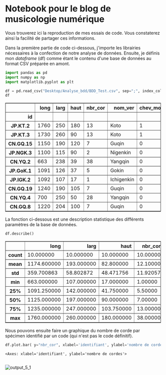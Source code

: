 # Notebook pour le blog de musicologie numérique

Vous trouverez ici la reproduction de mes essais de code. Vous constaterez ainsi la facilité de partager ces informations.

Dans la première partie de code ci-dessous, j'importe les librairies nécessaires à la confection de notre analyse de données. Ensuite, je définis mon *dataframe* (df) comme étant le contenu d'une base de données au format CSV préparée en amont.


```python
import pandas as pd
import numpy as np
import matplotlib.pyplot as plt

df = pd.read_csv("Desktop/Analyse_bdd/BDD_Test.csv", sep=";", index_col=0)
df
```




<div>
<style scoped>
    .dataframe tbody tr th:only-of-type {
        vertical-align: middle;
    }

    .dataframe tbody tr th {
        vertical-align: top;
    }

    .dataframe thead th {
        text-align: right;
    }
</style>
<table border="1" class="dataframe">
  <thead>
    <tr style="text-align: right;">
      <th></th>
      <th>long</th>
      <th>larg</th>
      <th>haut</th>
      <th>nbr_cor</th>
      <th>nom_ver</th>
      <th>chev_mob</th>
      <th>Chev_im</th>
      <th>pas_chev</th>
    </tr>
    <tr>
      <th>id</th>
      <th></th>
      <th></th>
      <th></th>
      <th></th>
      <th></th>
      <th></th>
      <th></th>
      <th></th>
    </tr>
  </thead>
  <tbody>
    <tr>
      <th>JP.KT.2</th>
      <td>1760</td>
      <td>250</td>
      <td>180</td>
      <td>13</td>
      <td>Koto</td>
      <td>1</td>
      <td>0</td>
      <td>0</td>
    </tr>
    <tr>
      <th>JP.KT.3</th>
      <td>1730</td>
      <td>260</td>
      <td>90</td>
      <td>13</td>
      <td>Koto</td>
      <td>1</td>
      <td>0</td>
      <td>0</td>
    </tr>
    <tr>
      <th>CN.GQ.15</th>
      <td>1150</td>
      <td>190</td>
      <td>120</td>
      <td>7</td>
      <td>Guqin</td>
      <td>0</td>
      <td>0</td>
      <td>1</td>
    </tr>
    <tr>
      <th>JP.NGK.3</th>
      <td>1100</td>
      <td>115</td>
      <td>90</td>
      <td>2</td>
      <td>Nigenkin</td>
      <td>0</td>
      <td>0</td>
      <td>1</td>
    </tr>
    <tr>
      <th>CN.YQ.2</th>
      <td>663</td>
      <td>238</td>
      <td>39</td>
      <td>38</td>
      <td>Yangqin</td>
      <td>0</td>
      <td>1</td>
      <td>0</td>
    </tr>
    <tr>
      <th>JP.GoK.1</th>
      <td>1091</td>
      <td>126</td>
      <td>37</td>
      <td>5</td>
      <td>Gokin</td>
      <td>0</td>
      <td>0</td>
      <td>1</td>
    </tr>
    <tr>
      <th>JP.IGK.2</th>
      <td>1092</td>
      <td>107</td>
      <td>17</td>
      <td>1</td>
      <td>Ichigenkin</td>
      <td>0</td>
      <td>0</td>
      <td>1</td>
    </tr>
    <tr>
      <th>CN.GQ.19</th>
      <td>1240</td>
      <td>190</td>
      <td>105</td>
      <td>7</td>
      <td>Guqin</td>
      <td>0</td>
      <td>0</td>
      <td>1</td>
    </tr>
    <tr>
      <th>CN.YQ.4</th>
      <td>700</td>
      <td>250</td>
      <td>50</td>
      <td>28</td>
      <td>Yangqin</td>
      <td>0</td>
      <td>1</td>
      <td>0</td>
    </tr>
    <tr>
      <th>CN.GQ.8</th>
      <td>1220</td>
      <td>204</td>
      <td>100</td>
      <td>7</td>
      <td>Guqin</td>
      <td>0</td>
      <td>0</td>
      <td>1</td>
    </tr>
  </tbody>
</table>
</div>



La fonction ci-dessous est une description statistique des différents paramètres de la base de données. 


```python
df.describe()
```




<div>
<style scoped>
    .dataframe tbody tr th:only-of-type {
        vertical-align: middle;
    }

    .dataframe tbody tr th {
        vertical-align: top;
    }

    .dataframe thead th {
        text-align: right;
    }
</style>
<table border="1" class="dataframe">
  <thead>
    <tr style="text-align: right;">
      <th></th>
      <th>long</th>
      <th>larg</th>
      <th>haut</th>
      <th>nbr_cor</th>
      <th>chev_mob</th>
      <th>Chev_im</th>
      <th>pas_chev</th>
    </tr>
  </thead>
  <tbody>
    <tr>
      <th>count</th>
      <td>10.000000</td>
      <td>10.000000</td>
      <td>10.000000</td>
      <td>10.00000</td>
      <td>10.000000</td>
      <td>10.000000</td>
      <td>10.000000</td>
    </tr>
    <tr>
      <th>mean</th>
      <td>1174.600000</td>
      <td>193.000000</td>
      <td>82.800000</td>
      <td>12.10000</td>
      <td>0.200000</td>
      <td>0.200000</td>
      <td>0.600000</td>
    </tr>
    <tr>
      <th>std</th>
      <td>359.700863</td>
      <td>58.802872</td>
      <td>48.471756</td>
      <td>11.92057</td>
      <td>0.421637</td>
      <td>0.421637</td>
      <td>0.516398</td>
    </tr>
    <tr>
      <th>min</th>
      <td>663.000000</td>
      <td>107.000000</td>
      <td>17.000000</td>
      <td>1.00000</td>
      <td>0.000000</td>
      <td>0.000000</td>
      <td>0.000000</td>
    </tr>
    <tr>
      <th>25%</th>
      <td>1091.250000</td>
      <td>142.000000</td>
      <td>41.750000</td>
      <td>5.50000</td>
      <td>0.000000</td>
      <td>0.000000</td>
      <td>0.000000</td>
    </tr>
    <tr>
      <th>50%</th>
      <td>1125.000000</td>
      <td>197.000000</td>
      <td>90.000000</td>
      <td>7.00000</td>
      <td>0.000000</td>
      <td>0.000000</td>
      <td>1.000000</td>
    </tr>
    <tr>
      <th>75%</th>
      <td>1235.000000</td>
      <td>247.000000</td>
      <td>103.750000</td>
      <td>13.00000</td>
      <td>0.000000</td>
      <td>0.000000</td>
      <td>1.000000</td>
    </tr>
    <tr>
      <th>max</th>
      <td>1760.000000</td>
      <td>260.000000</td>
      <td>180.000000</td>
      <td>38.00000</td>
      <td>1.000000</td>
      <td>1.000000</td>
      <td>1.000000</td>
    </tr>
  </tbody>
</table>
</div>



Nous pouvons ensuite faire un graphique du nombre de corde par spécimen identifié par un code (qui n'est pas le code définitif).


```python
df.plot.bar( y="nbr_cor", xlabel='identifiant', ylabel='nombre de cordes')
```




    <Axes: xlabel='identifiant', ylabel='nombre de cordes'>




    

    



```python

```

![output_5_1](https://github.com/MatthieuLn/MusicoNumData/assets/154553282/7e001d40-ddf5-4166-9aca-658ec79749ae)
